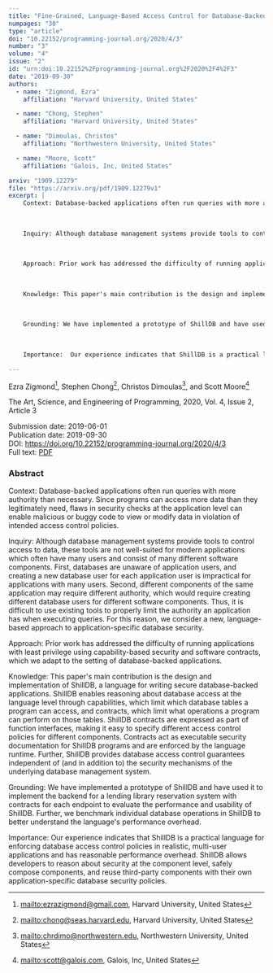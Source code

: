 ```yaml
---
title: "Fine-Grained, Language-Based Access Control for Database-Backed Applications"
numpages: "30"
type: "article"
doi: "10.22152/programming-journal.org/2020/4/3"
number: "3"
volume: "4"
issue: "2"
id: "urn:doi:10.22152%2Fprogramming-journal.org%2F2020%2F4%2F3"
date: "2019-09-30"
authors: 
  - name: "Zigmond, Ezra"
    affiliation: "Harvard University, United States"

  - name: "Chong, Stephen"
    affiliation: "Harvard University, United States"

  - name: "Dimoulas, Christos"
    affiliation: "Northwestern University, United States"

  - name: "Moore, Scott"
    affiliation: "Galois, Inc, United States"

arxiv: "1909.12279"
file: "https://arxiv.org/pdf/1909.12279v1"
excerpt: |
    Context: Database-backed applications often run queries with more authority than necessary. Since programs can access more data than they legitimately need, flaws in security checks at the application level can enable malicious or buggy code to view or modify data in violation of intended access control policies. 
    
    
    
    Inquiry: Although database management systems provide tools to control access to data, these tools are not well-suited for modern applications which often have many users and consist of many different software components. First, databases are unaware of application users, and creating a new database user for each application user is impractical for applications with many users. Second, different components of the same application may require different authority, which would require creating different database users for different software components. Thus, it is difficult to use existing tools to properly limit the authority an application has when executing queries. For this reason, we consider a new, language-based approach to application-specific database security. 
    
    
    
    Approach: Prior work has addressed the difficulty of running applications with least privilege using capability-based security and software contracts, which we adapt to the setting of database-backed applications.
    
    
    
    Knowledge: This paper's main contribution is the design and implementation of ShillDB, a language for writing secure database-backed applications. ShillDB enables reasoning about database access at the language level through capabilities, which limit which database tables a program can access, and contracts, which limit what operations a program can perform on those tables. ShillDB contracts are expressed as part of function interfaces, making it easy to specify different access control policies for different components. Contracts act as executable security documentation for ShillDB programs and are enforced by the language runtime. Further, ShillDB provides database access control guarantees independent of (and in addition to) the security mechanisms of the underlying database management system.
    
    
    
    Grounding: We have implemented a prototype of ShillDB and have used it to implement the backend for a lending library reservation system with contracts for each endpoint to evaluate the performance and usability of ShillDB. Further, we benchmark individual database operations in ShillDB to better understand the language's performance overhead.
    
    
    
    Importance:  Our experience indicates that ShillDB is a practical language for enforcing database access control policies in realistic, multi-user applications and has reasonable performance overhead. ShillDB allows developers to reason about security at the component level, safely compose components, and reuse third-party components with their own application-specific database security policies.

---
```

Ezra Zigmond[^1], Stephen Chong[^2], Christos Dimoulas[^3], and Scott Moore[^4]

The Art, Science, and Engineering of Programming, 2020, Vol. 4, Issue 2, Article 3

Submission date: 2019-06-01  
Publication date: 2019-09-30  
DOI: <https://doi.org/10.22152/programming-journal.org/2020/4/3>  
Full text: [PDF](https://arxiv.org/pdf/1909.12279v1)  


### Abstract
Context: Database-backed applications often run queries with more authority than necessary. Since programs can access more data than they legitimately need, flaws in security checks at the application level can enable malicious or buggy code to view or modify data in violation of intended access control policies. 



Inquiry: Although database management systems provide tools to control access to data, these tools are not well-suited for modern applications which often have many users and consist of many different software components. First, databases are unaware of application users, and creating a new database user for each application user is impractical for applications with many users. Second, different components of the same application may require different authority, which would require creating different database users for different software components. Thus, it is difficult to use existing tools to properly limit the authority an application has when executing queries. For this reason, we consider a new, language-based approach to application-specific database security. 



Approach: Prior work has addressed the difficulty of running applications with least privilege using capability-based security and software contracts, which we adapt to the setting of database-backed applications.



Knowledge: This paper's main contribution is the design and implementation of ShillDB, a language for writing secure database-backed applications. ShillDB enables reasoning about database access at the language level through capabilities, which limit which database tables a program can access, and contracts, which limit what operations a program can perform on those tables. ShillDB contracts are expressed as part of function interfaces, making it easy to specify different access control policies for different components. Contracts act as executable security documentation for ShillDB programs and are enforced by the language runtime. Further, ShillDB provides database access control guarantees independent of (and in addition to) the security mechanisms of the underlying database management system.



Grounding: We have implemented a prototype of ShillDB and have used it to implement the backend for a lending library reservation system with contracts for each endpoint to evaluate the performance and usability of ShillDB. Further, we benchmark individual database operations in ShillDB to better understand the language's performance overhead.



Importance:  Our experience indicates that ShillDB is a practical language for enforcing database access control policies in realistic, multi-user applications and has reasonable performance overhead. ShillDB allows developers to reason about security at the component level, safely compose components, and reuse third-party components with their own application-specific database security policies.


[^1]: <mailto:ezrazigmond@gmail.com>, Harvard University, United States
[^2]: <mailto:chong@seas.harvard.edu>, Harvard University, United States
[^3]: <mailto:chrdimo@northwestern.edu>, Northwestern University, United States
[^4]: <mailto:scott@galois.com>, Galois, Inc, United States
